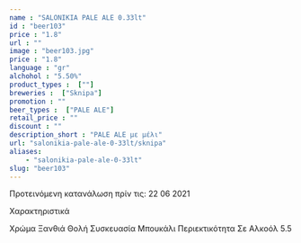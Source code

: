 ```yaml
---
name : "SALONIKIA PALE ALE 0.33lt"
id : "beer103"
price : "1.8"
url : ""
image : "beer103.jpg"
price : "1.8"
language : "gr"
alchohol : "5.50%"
product_types :  [""]
breweries :  ["Sknipa"]
promotion : ""
beer_types :  ["PALE ALE"]
retail_price : ""
discount : ""
description_short : "PALE ALE με μέλι"
url: "salonikia-pale-ale-0-33lt/sknipa"
aliases: 
    - "salonikia-pale-ale-0-33lt"
slug: "beer103"
---
```


Προτεινόμενη κατανάλωση πρίν τις: 22 06 2021

Χαρακτηριστικά

Χρώμα
Ξανθιά Θολή
Συσκευασία
Μπουκάλι
Περιεκτικότητα Σε Αλκοόλ
5.5